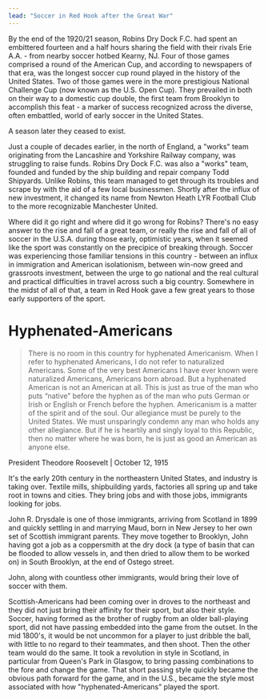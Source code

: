 ```yaml
---
lead: "Soccer in Red Hook after the Great War"
---
```


By the end of the 1920/21 season, Robins Dry Dock F.C. had spent an embittered fourteen and a half hours sharing the field with their rivals Erie A.A. - from nearby soccer hotbed Kearny, NJ. Four of those games comprised a round of the American Cup, and according to newspapers of that era, was the longest soccer cup round played in the history of the United States. Two of those games were in the more prestigious National Challenge Cup (now known as the U.S. Open Cup). They prevailed in both on their way to a domestic cup double, the first team from Brooklyn to accomplish this feat - a marker of success recognized across the diverse, often embattled, world of early soccer in the United States. 

A season later they ceased to exist.

Just a couple of decades earlier, in the north of England, a "works" team originating from the Lancashire and Yorkshire Railway company, was struggling to raise funds. Robins Dry Dock F.C. was also a "works" team, founded and funded by the ship building and repair company Todd Shipyards. Unlike Robins, this team managed to get through its troubles and scrape by with the aid of a few local businessmen. Shortly after the influx of new investment, it changed its name from Newton Heath LYR Football Club to the more recognizable Manchester United.

Where did it go right and where did it go wrong for Robins? There's no easy answer to the rise and fall of a great team, or really the rise and fall of all of soccer in the U.S.A. during those early, optimistic years, when it seemed like the sport was constantly on the precipice of breaking through. Soccer was experiencing those familiar tensions in this country - between an influx in immigration and American isolationism, between win-now greed and grassroots investment, between the urge to go national and the real cultural and practical difficulties in travel across such a big country. Somewhere in the midst of all of that, a team in Red Hook gave a few great years to those early supporters of the sport.


# Hyphenated-Americans

> There is no room in this country for hyphenated Americanism. When I refer to hyphenated Americans, I do not refer to naturalized Americans. Some of the very best Americans I have ever known were naturalized Americans, Americans born abroad. But a hyphenated American is not an American at all. This is just as true of the man who puts “native” before the hyphen as of the man who puts German or Irish or English or French before the hyphen. Americanism is a matter of the spirit and of the soul. Our allegiance must be purely to the United States. We must unsparingly condemn any man who holds any other allegiance. But if he is heartily and singly loyal to this Republic, then no matter where he was born, he is just as good an American as anyone else.

President Theodore Roosevelt | October 12, 1915


It's the early 20th century in the northeastern United States, and industry is taking over. Textile mills, shipbuilding yards, factories all spring up and take root in towns and cities. They bring jobs and with those jobs, immigrants looking for jobs.

John R. Drysdale is one of those immigrants, arriving from Scotland in 1899 and quickly settling in and marrying Maud, born in New Jersey to her own set of Scottish immigrant parents. They move together to Brooklyn, John having got a job as a coppersmith at the dry dock (a type of basin that can be flooded to allow vessels in, and then dried to allow them to be worked on) in South Brooklyn, at the end of Ostego street. 

John, along with countless other immigrants, would bring their love of soccer with them.

Scottish-Americans had been coming over in droves to the northeast and they did not just bring their affinity for their sport, but also their style. Soccer, having formed as the brother of rugby from an older ball-playing sport, did not have passing embedded into the game from the outset. In the mid 1800's, it would be not uncommon for a player to just dribble the ball, with little to no regard to their teammates, and then shoot. Then the other team would do the same. It took a revolution in style in Scotland, in particular from Queen's Park in Glasgow, to bring passing combinations to the fore and change the game. That short passing style quickly became the obvious path forward for the game, and in the U.S., became the style most associated with how "hyphenated-Americans" played the sport.


